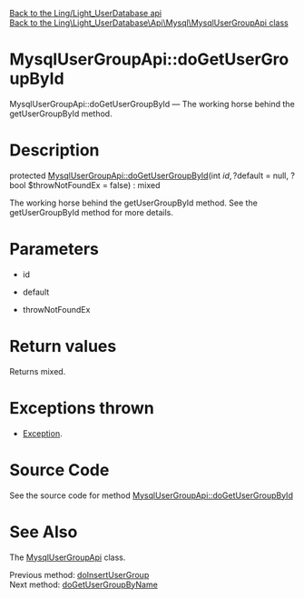 [Back to the Ling/Light_UserDatabase api](https://github.com/lingtalfi/Light_UserDatabase/blob/master/doc/api/Ling/Light_UserDatabase.md)<br>
[Back to the Ling\Light_UserDatabase\Api\Mysql\MysqlUserGroupApi class](https://github.com/lingtalfi/Light_UserDatabase/blob/master/doc/api/Ling/Light_UserDatabase/Api/Mysql/MysqlUserGroupApi.md)


MysqlUserGroupApi::doGetUserGroupById
================



MysqlUserGroupApi::doGetUserGroupById — The working horse behind the getUserGroupById method.




Description
================


protected [MysqlUserGroupApi::doGetUserGroupById](https://github.com/lingtalfi/Light_UserDatabase/blob/master/doc/api/Ling/Light_UserDatabase/Api/Mysql/MysqlUserGroupApi/doGetUserGroupById.md)(int $id, ?$default = null, ?bool $throwNotFoundEx = false) : mixed




The working horse behind the getUserGroupById method.
See the getUserGroupById method for more details.




Parameters
================


- id

    

- default

    

- throwNotFoundEx

    


Return values
================

Returns mixed.


Exceptions thrown
================

- [Exception](http://php.net/manual/en/class.exception.php).&nbsp;







Source Code
===========
See the source code for method [MysqlUserGroupApi::doGetUserGroupById](https://github.com/lingtalfi/Light_UserDatabase/blob/master/Api/Mysql/MysqlUserGroupApi.php#L204-L218)


See Also
================

The [MysqlUserGroupApi](https://github.com/lingtalfi/Light_UserDatabase/blob/master/doc/api/Ling/Light_UserDatabase/Api/Mysql/MysqlUserGroupApi.md) class.

Previous method: [doInsertUserGroup](https://github.com/lingtalfi/Light_UserDatabase/blob/master/doc/api/Ling/Light_UserDatabase/Api/Mysql/MysqlUserGroupApi/doInsertUserGroup.md)<br>Next method: [doGetUserGroupByName](https://github.com/lingtalfi/Light_UserDatabase/blob/master/doc/api/Ling/Light_UserDatabase/Api/Mysql/MysqlUserGroupApi/doGetUserGroupByName.md)<br>

